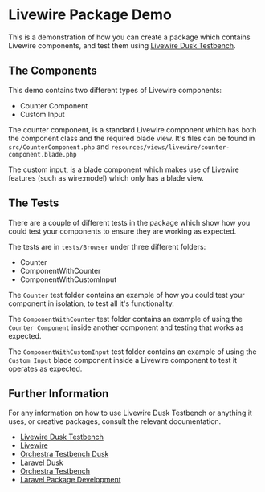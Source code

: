 # Livewire Package Demo

This is a demonstration of how you can create a package which contains Livewire components, and test them using [Livewire Dusk Testbench](https://github.com/joshhanley/livewire-dusk-testbench).

## The Components

This demo contains two different types of Livewire components:

- Counter Component
- Custom Input

The counter component, is a standard Livewire component which has both the component class and the required blade view. It's files can be found in `src/CounterComponent.php` and `resources/views/livewire/counter-component.blade.php`

The custom input, is a blade component which makes use of Livewire features (such as wire:model) which only has a blade view.

## The Tests

There are a couple of different tests in the package which show how you could test your components to ensure they are working as expected.

The tests are in `tests/Browser` under three different folders:

- Counter
- ComponentWithCounter
- ComponentWithCustomInput

The `Counter` test folder contains an example of how you could test your component in isolation, to test all it's functionality.

The `ComponentWithCounter` test folder contains an example of using the `Counter Component` inside another component and testing that works as expected.

The `ComponentWithCustomInput` test folder contains an example of using the `Custom Input` blade component inside a Livewire component to test it operates as expected.

## Further Information

For any information on how to use Livewire Dusk Testbench or anything it uses, or creative packages, consult the relevant documentation.

- [Livewire Dusk Testbench](https://github.com/joshhanley/livewire-dusk-testbench)
- [Livewire](https://laravel-livewire.com/docs)
- [Orchestra Testbench Dusk](https://github.com/orchestral/testbench-dusk)
- [Laravel Dusk](https://laravel.com/docs/dusk)
- [Orchestra Testbench](https://github.com/orchestral/testbench)
- [Laravel Package Development](https://laravel.com/docs/packages)
